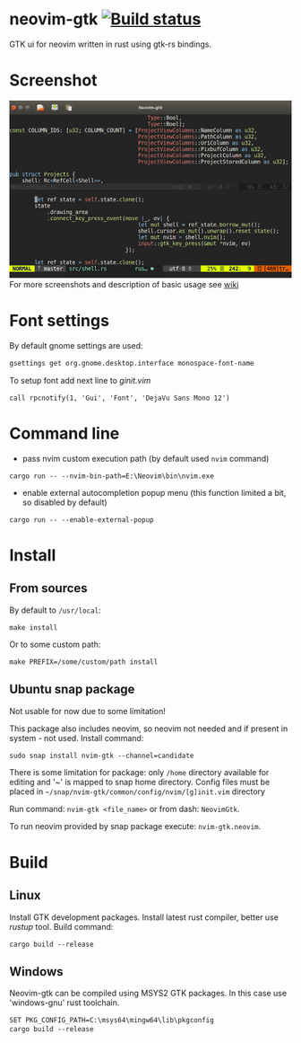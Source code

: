 # neovim-gtk [![Build status](https://ci.appveyor.com/api/projects/status/l58o28e13f829llx/branch/master?svg=true)](https://ci.appveyor.com/project/daa84/neovim-gtk/branch/master)
GTK ui for neovim written in rust using gtk-rs bindings.

# Screenshot
![Main Window](/screenshots/neovimgtk-screen.png?raw=true)
For more screenshots and description of basic usage see [wiki](https://github.com/daa84/neovim-gtk/wiki/GUI)

# Font settings
By default gnome settings are used:
```bash
gsettings get org.gnome.desktop.interface monospace-font-name
```
To setup font add next line to *ginit.vim*
```vim
call rpcnotify(1, 'Gui', 'Font', 'DejaVu Sans Mono 12')
```

# Command line
* pass nvim custom execution path (by default used `nvim` command)
```
cargo run -- --nvim-bin-path=E:\Neovim\bin\nvim.exe
```
* enable external autocompletion popup menu (this function limited a bit, so disabled by default)
```
cargo run -- --enable-external-popup
```
# Install
## From sources
By default to `/usr/local`:
```
make install
```
Or to some custom path:
```
make PREFIX=/some/custom/path install
```

## Ubuntu snap package
Not usable for now due to some limitation!

This package also includes neovim, so neovim not needed and if present in system - not used. Install command:
```
sudo snap install nvim-gtk --channel=candidate
```
There is some limitation for package: only `/home` directory available for editing and '~' is mapped to snap home directory.
Config files must be placed in `~/snap/nvim-gtk/common/config/nvim/[g]init.vim` directory

Run command: `nvim-gtk <file_name>` or from dash: `NeovimGtk`.

To run neovim provided by snap package execute: `nvim-gtk.neovim`.

# Build
## Linux
Install GTK development packages. Install latest rust compiler, better use *rustup* tool. Build command:
```
cargo build --release
```

## Windows
Neovim-gtk can be compiled using MSYS2 GTK packages. In this case use 'windows-gnu' rust toolchain.
```
SET PKG_CONFIG_PATH=C:\msys64\mingw64\lib\pkgconfig
cargo build --release
```
